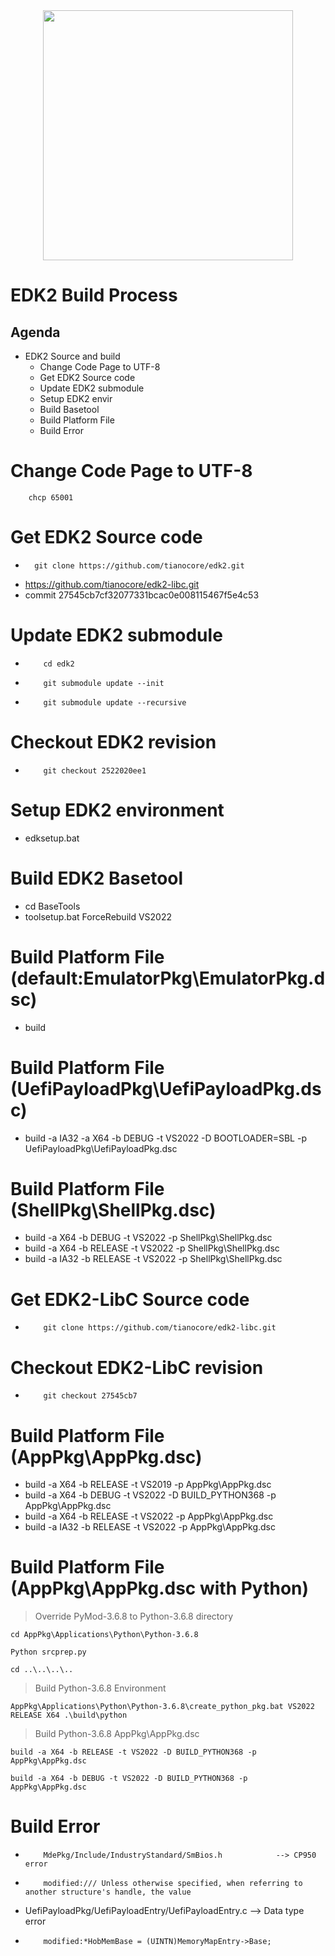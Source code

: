 <div align=center><img src="https://www.advantech.tw/css/css-img/advantech-logo-notagl.svg" width="400"></div>

EDK2 **B**uild Process
========================

Agenda
------
*   EDK2 Source and build
    *   Change Code Page to UTF-8
    *   Get EDK2 Source code
    *   Update EDK2 submodule
    *   Setup EDK2 envir
    *   Build Basetool
    *   Build Platform File
    *   Build Error


# Change Code Page to UTF-8

        chcp 65001

# Get EDK2 Source code
*       git clone https://github.com/tianocore/edk2.git

* https://github.com/tianocore/edk2-libc.git
* commit 27545cb7cf32077331bcac0e008115467f5e4c53

# Update EDK2 submodule
*         cd edk2
*         git submodule update --init
*         git submodule update --recursive

# Checkout EDK2 revision
*         git checkout 2522020ee1

# Setup EDK2 environment
* edksetup.bat

# Build EDK2 Basetool
* cd BaseTools
* toolsetup.bat ForceRebuild VS2022

# Build Platform File (default:EmulatorPkg\EmulatorPkg.dsc)
* build

# Build Platform File (UefiPayloadPkg\UefiPayloadPkg.dsc)
* build -a IA32 -a X64 -b DEBUG -t VS2022 -D BOOTLOADER=SBL -p UefiPayloadPkg\UefiPayloadPkg.dsc

# Build Platform File (ShellPkg\ShellPkg.dsc)
* build -a X64 -b DEBUG -t VS2022 -p ShellPkg\ShellPkg.dsc
* build -a X64 -b RELEASE -t VS2022 -p ShellPkg\ShellPkg.dsc
* build -a IA32 -b RELEASE -t VS2022 -p ShellPkg\ShellPkg.dsc

# Get EDK2-LibC Source code
*         git clone https://github.com/tianocore/edk2-libc.git

# Checkout EDK2-LibC revision
*         git checkout 27545cb7

# Build Platform File (AppPkg\AppPkg.dsc)
* build -a X64 -b RELEASE -t VS2019 -p AppPkg\AppPkg.dsc
* build -a X64 -b DEBUG -t VS2022 -D BUILD_PYTHON368 -p AppPkg\AppPkg.dsc
* build -a X64 -b RELEASE -t VS2022 -p AppPkg\AppPkg.dsc
* build -a IA32 -b RELEASE -t VS2022 -p AppPkg\AppPkg.dsc

# Build Platform File (AppPkg\AppPkg.dsc with Python)

>Override PyMod-3.6.8 to Python-3.6.8 directory

    cd AppPkg\Applications\Python\Python-3.6.8

    Python srcprep.py

    cd ..\..\..\..

>Build Python-3.6.8 Environment
  
    AppPkg\Applications\Python\Python-3.6.8\create_python_pkg.bat VS2022 RELEASE X64 .\build\python

>Build Python-3.6.8 AppPkg\AppPkg.dsc 
    
    build -a X64 -b RELEASE -t VS2022 -D BUILD_PYTHON368 -p AppPkg\AppPkg.dsc
    
    build -a X64 -b DEBUG -t VS2022 -D BUILD_PYTHON368 -p AppPkg\AppPkg.dsc

# Build Error
*         MdePkg/Include/IndustryStandard/SmBios.h            --> CP950 error
*         modified:/// Unless otherwise specified, when referring to another structure's handle, the value
*   UefiPayloadPkg/UefiPayloadEntry/UefiPayloadEntry.c  --> Data type error
*         modified:*HobMemBase = (UINTN)MemoryMapEntry->Base;  

